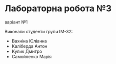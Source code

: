 ﻿# Лабораторна робота №3
варіант №1

Виконали студенти групи ІМ-32:
- Вахніна Юліанна
- Каліберда Антон
- Кулик Дмитро
- Самойленко Марія

